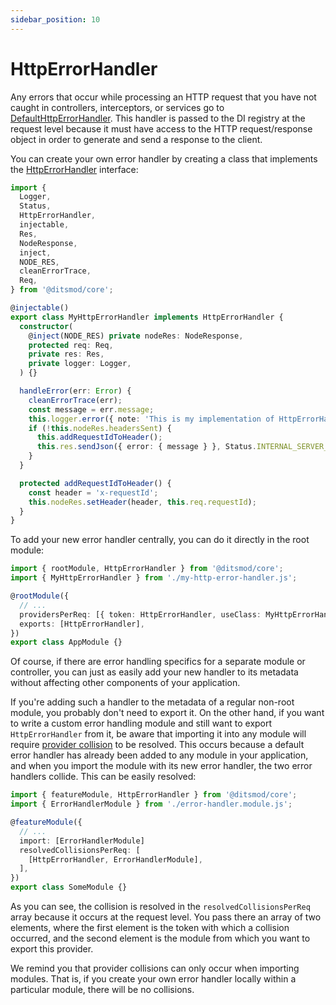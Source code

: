 ```yaml
---
sidebar_position: 10
---
```


# HttpErrorHandler

Any errors that occur while processing an HTTP request that you have not caught in controllers, interceptors, or services go to [DefaultHttpErrorHandler][100]. This handler is passed to the DI registry at the request level because it must have access to the HTTP request/response object in order to generate and send a response to the client.

You can create your own error handler by creating a class that implements the [HttpErrorHandler][101] interface:

```ts
import {
  Logger,
  Status,
  HttpErrorHandler,
  injectable,
  Res,
  NodeResponse,
  inject,
  NODE_RES,
  cleanErrorTrace,
  Req,
} from '@ditsmod/core';

@injectable()
export class MyHttpErrorHandler implements HttpErrorHandler {
  constructor(
    @inject(NODE_RES) private nodeRes: NodeResponse,
    protected req: Req,
    private res: Res,
    private logger: Logger,
  ) {}

  handleError(err: Error) {
    cleanErrorTrace(err);
    const message = err.message;
    this.logger.error({ note: 'This is my implementation of HttpErrorHandler', err });
    if (!this.nodeRes.headersSent) {
      this.addRequestIdToHeader();
      this.res.sendJson({ error: { message } }, Status.INTERNAL_SERVER_ERROR);
    }
  }

  protected addRequestIdToHeader() {
    const header = 'x-requestId';
    this.nodeRes.setHeader(header, this.req.requestId);
  }
}
```

To add your new error handler centrally, you can do it directly in the root module:

```ts
import { rootModule, HttpErrorHandler } from '@ditsmod/core';
import { MyHttpErrorHandler } from './my-http-error-handler.js';

@rootModule({
  // ...
  providersPerReq: [{ token: HttpErrorHandler, useClass: MyHttpErrorHandler }],
  exports: [HttpErrorHandler],
})
export class AppModule {}
```

Of course, if there are error handling specifics for a separate module or controller, you can just as easily add your new handler to its metadata without affecting other components of your application.

If you're adding such a handler to the metadata of a regular non-root module, you probably don't need to export it. On the other hand, if you want to write a custom error handling module and still want to export `HttpErrorHandler` from it, be aware that importing it into any module will require [provider collision][1] to be resolved. This occurs because a default error handler has already been added to any module in your application, and when you import the module with its new error handler, the two error handlers collide. This can be easily resolved:

```ts {8}
import { featureModule, HttpErrorHandler } from '@ditsmod/core';
import { ErrorHandlerModule } from './error-handler.module.js';

@featureModule({
  // ...
  import: [ErrorHandlerModule]
  resolvedCollisionsPerReq: [
    [HttpErrorHandler, ErrorHandlerModule],
  ],
})
export class SomeModule {}
```

As you can see, the collision is resolved in the `resolvedCollisionsPerReq` array because it occurs at the request level. You pass there an array of two elements, where the first element is the token with which a collision occurred, and the second element is the module from which you want to export this provider.

We remind you that provider collisions can only occur when importing modules. That is, if you create your own error handler locally within a particular module, there will be no collisions.







[1]: /developer-guides/providers-collisions

[100]: https://github.com/ditsmod/ditsmod/blob/core-2.49.0/packages/core/src/services/default-http-error-handler.ts
[101]: https://github.com/ditsmod/ditsmod/blob/core-2.49.0/packages/core/src/services/http-error-handler.ts
